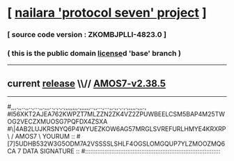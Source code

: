 
# [ [nailara 'protocol seven' project](http://nailara.network/) ]

### [ source code version : ZKOMBJPLLI-4823.0 ]

### ( this is the public domain [license](../license)d 'base' branch )
---
## current [release](https://github.com/nailara-technologies/protocol-7/releases) \\\\// [AMOS7-v2.38.5](https://github.com/nailara-technologies/protocol-7/releases/tag/AMOS7-v2.38.5)
---

#,,,.,,..,,..,...,,.,,,..,.,.,.,,,,,,,,.,,,,,,..,,...,...,,.,,.,.,.,,,,,.,,,.,
#I56XKT2AJEA762KWPZT7MLZZN2ZK4VZ2ZPUWBEELCSM5BAP4M25TWOG2VECZXMUOSG7PQFDX4ZSXA
#\\\|4AB2LUJKRSNYQ6P4WYUEZKOW6AG57MRGLSVREFURLHMYE4KRXRP \ / AMOS7 \ YOURUM ::
#\[7]5UDHB532W3G5ODM7A2VSSSSLSHLF4OGSLOMGQUP7YLZMOOZMQ6CA 7  DATA SIGNATURE ::
#:::::::::::::::::::::::::::::::::::::::::::::::::::::::::::::::::::::::::::::
